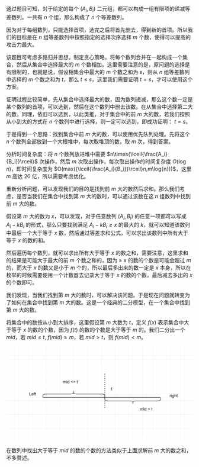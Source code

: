 通过题目可知，对于给定的每个 $(A_i, B_i)$ 二元组，都可以构成一组有限项的递减等差数列。一共有 $n$ 个组，那么构成了 $n$ 个等差数列。

因为对于每组数列，只能选择首项，选完之后将首先删去，得到新的首项。所以我们的目标是在 $n$ 组等差数列中按照指定的选择次序选择 $m$ 个数，使得可以提高的攻击力最大。

该题目可考虑多路归并思想。制定贪心策略，将每个数列合并在一起构成一个集合，然后从集合中选择最大的 $m$ 个数相加。这里需要注意的是，原问题的选择是有限制的，也就是说，假设相集合中最大的 $m$ 个数之和为 $s$，则从 $n$ 组等差数列中选择的 $m$ 个数之和为 $t$，那么 $t\leq s$，这里我们需要证明 $t=s$，才可以使用这个方案。

证明过程比较简单，先从集合中选择最大的数，因为数列递减，那么这个数一定是某个数列的首项，可以选到，然后在这个数列中删去该数。在从集合中选择第二大的数，同理，依旧可以选到，以此类推，对于集合中的前 $m$ 大的数，若我们按照从小到大的方式在 $n$ 个数列中进行选择，则一定可以选到，即成功证明：
$t = s$。

于是得到一个思路：找到集合中前 $m$ 大的数，可以使用优先队列处理。先将这个 $n$ 个数列全部放到一个大根堆中，每次取堆顶的数，取 $m$ 次，得到答案。

分析时间复杂度：将 $n$ 个数列放进堆中需要 $n\times{\lceil{\frac{A_i}{B_i}}\rceil}$ 次操作，然后 $m$ 次取出操作，每次取出操作的时间复杂度 $O(\log{n})$，即时间复杂度为 $O(max({\lceil{\frac{A_i}{B_i}}\rceil}n,m\log{n}))$，这里 $m$ 高达 $20$ 亿，所以需要考虑优化。

重新分析问题，可以发现我们的目的是找到前 $m$ 大的数然后求和。那么我们考虑，是否当我们在集合中找到第 $m$ 大的数时，可以通过该数在这 $n$ 组数列中找到前 $m$ 大的数。

假设第 $m$ 大的数为 $x$，可以发现，对于任意数列 $(A_i,B_i)$ 的任意一项都可以写成 $A_i-kB_i$ 的形式，那么只要找到满足 $A_i-kB_i\geq x$ 的最大的 $k$，就可以知道该数列中最后一个大于等于 $x$ 数，然后通过等差求和公式，可以求出该数列中所有大于等于 $x$ 的数的和。

然后遍历每个数列，就可以求出所有大于等于 $x$ 的数之和，需要注意，这里求和的结果是可能大于最大的前 $m$ 个数之和的，因为 $\geq$ $x$ 的数的个数是可能会超过 $m$ 的，而大于 $x$ 的数又是小于 $m$ 个的，所以最后多出来的数一定是 $x$ 本身，所以在枚举的时候需要使用一个计数器去记录大于等于 $x$ 的数的个数，最后减去多出的 $x$ 的个数即可。

我们发现，当我们找到第 $m$ 大的数时，可以解决该问题。于是现在问题就转变为了如何在集合中找到第 $m$ 大的数。这是一个经典的二分模型，在一个集合中找到第 $m$ 大的数。

将集合中的数按从小到大排序，这里假设第 $m$ 大数为 $t$，定义 $f(x)$ 表示集合中大于等于 $x$ 的数的个数，因为 $f(t)$ 的数的个数是大于等于 $m$ 的。我们二分出一个 $mid$，若 $mid\leq t$, $f(mid) \geq m$，若 $mid>t$，则 $f(mid)<m$。

![](https://github.com/2415369987/algorithm-practice/blob/main/images/image-%E6%8A%80%E8%83%BD%E5%8D%87%E7%BA%A7.png)

在数列中找出大于等于 $mid$ 的数的个数的方法类似于上面求解前 $m$ 大的数之和，不多赘述。

